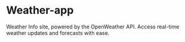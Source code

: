 # Weather-app
Weather Info site, powered by the OpenWeather API. Access real-time weather updates and forecasts with ease.
